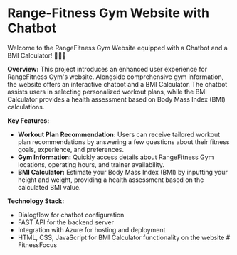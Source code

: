 # Range-Fitness Gym Website with Chatbot

Welcome to the RangeFitness Gym Website equipped with a Chatbot and a BMI Calculator! 🏋️‍♂️🤖

**Overview:**
This project introduces an enhanced user experience for RangeFitness Gym's website. Alongside comprehensive gym information, the website offers an interactive chatbot and a BMI Calculator. The chatbot assists users in selecting personalized workout plans, while the BMI Calculator provides a health assessment based on Body Mass Index (BMI) calculations.

**Key Features:**

- **Workout Plan Recommendation:** Users can receive tailored workout plan recommendations by answering a few questions about their fitness goals, experience, and preferences.
- **Gym Information:** Quickly access details about RangeFitness Gym locations, operating hours, and trainer availability.
- **BMI Calculator:** Estimate your Body Mass Index (BMI) by inputting your height and weight, providing a health assessment based on the calculated BMI value.

**Technology Stack:**

- Dialogflow for chatbot configuration
- FAST API for the backend server
- Integration with Azure for hosting and deployment
- HTML, CSS, JavaScript for BMI Calculator functionality on the website
#   F i t n e s s F o c u s  
 